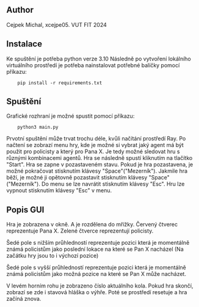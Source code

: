 ## Author

Cejpek Michal, xcejpe05. VUT FIT 2024

## Instalace

Ke spuštění je potřeba python verze 3.10
Následně po vytvoření lokálního virtuálního prostředí je potřeba nainstalovat potřebné balíčky pomocí příkazu:

```
    pip install -r requirements.txt
```

## Spuštění

Grafické rozhraní je možné spustit pomocí příkazu:

```
    python3 main.py
```

Prvotní spuštění může trvat trochu déle, kvůli načítání prostředí Ray.
Po načtení se zobrazí menu hry, kde je možné si vybrat jaký agent má být použit pro policisty a který pro Pana X.
Je tedy možné sledovat hru s různými kombinacemi agentů.
Hra se následně spustí kliknutím na tlačítko "Start".
Hra se zapne v pozastaveném stavu.
Pokud je hra pozastavena, je možné pokračovat stisknutím klávesy "Space"("Mezerník").
Jakmile hra běží, je možné ji opětovně pozastavit stisknutím klávesy "Space"("Mezerník").
Do menu se lze navrátit stisknutím klávesy "Esc".
Hru lze vypnout stisknutím klávesy "Esc" v menu.

## Popis GUI

Hra je zobrazena v okně. A je rozdělena do mřížky.
Červený čtverec reprezentuje Pana X.
Zelené čtverce reprezentují policisty.

Šedé pole s nižším průhledností reprezentuje pozici která je momentálně známá policistům jako poslední lokace na které se Pan X nacházel (Na začátku hry jsou to i výchozí pozice)

Šedé pole s vyšší průhledností reprezentuje pozici která je momentálně známá policistům jako možná pozice na které se Pan X může nacházet.

V levém horním rohu je zobrazeno číslo aktuálního kola.
Pokud hra skončí, zobrazí se zde i stavová hláška o výhře.
Poté se prostředí resetuje a hra začíná znova.
